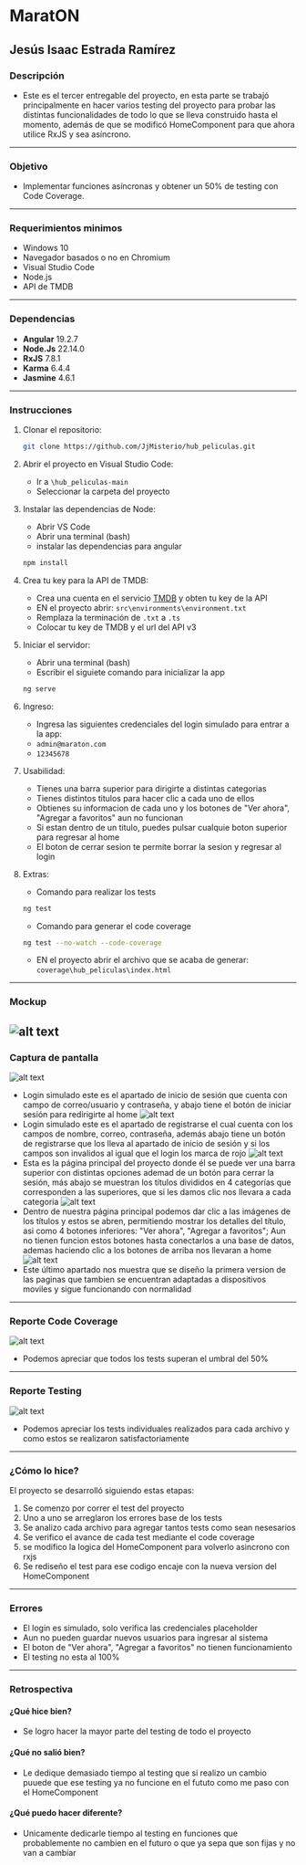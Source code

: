 # MaratON
## Jesús Isaac Estrada Ramírez

### Descripción
- Este es el tercer entregable del proyecto, en esta parte se trabajó principalmente en hacer varios testing del proyecto para probar las distintas funcionalidades de todo lo que se lleva construido hasta el momento, además de que se modificó HomeComponent para que ahora utilice RxJS y sea asíncrono.
---
### Objetivo
- Implementar funciones asíncronas y obtener un 50% de testing con Code Coverage.
---
### Requerimientos minimos
- Windows 10
- Navegador basados o no en Chromium
- Visual Studio Code
- Node.js
- API de TMDB
---
### Dependencias
- **Angular** 19.2.7
- **Node.Js** 22.14.0
- **RxJS**    7.8.1
- **Karma**   6.4.4
- **Jasmine** 4.6.1
---
### Instrucciones
1. Clonar el repositorio:
   ```bash
   git clone https://github.com/JjMisterio/hub_peliculas.git
   ```

2. Abrir el proyecto en Visual Studio Code:
   - Ir a `\hub_peliculas-main`
   - Seleccionar la carpeta del proyecto

3. Instalar las dependencias de Node:
   - Abrir VS Code
   - Abrir una terminal (bash)
   - instalar las dependencias para angular
   ```bash
   npm install
   ```

4. Crea tu key para la API de TMDB:
   - Crea una cuenta en el servicio [TMDB](https://developer.themoviedb.org/reference/intro/getting-started) y obten tu key de la API
   - EN el proyecto abrir: `src\environments\environment.txt`
   - Remplaza la terminación de `.txt` a `.ts`
   - Colocar tu key de TMDB y el url del API v3

5. Iniciar el servidor:
   - Abrir una terminal (bash)
   - Escribir el siguiete comando para inicializar la app
   ```bash
   ng serve
   ```

6. Ingreso:
   - Ingresa las siguientes credenciales del login simulado para entrar a la app:
   - `admin@maraton.com`
   - `12345678`

7. Usabilidad:
   - Tienes una barra superior para dirigirte a distintas categorias
   - Tienes distintos titulos para hacer clic a cada uno de ellos
   - Obtienes su informacion de cada uno y los botones de "Ver ahora", "Agregar a favoritos" aun no funcionan
   - Si estan dentro de un titulo, puedes pulsar cualquie boton superior para regresar al home
   - El boton de cerrar sesion te permite borrar la sesion y regresar al login

8. Extras:
   - Comando para realizar los tests
   ```bash
   ng test
   ```
   - Comando para generar el code coverage
   ```bash
   ng test --no-watch --code-coverage
   ```
   - EN el proyecto abrir el archivo que se acaba de generar: `coverage\hub_peliculas\index.html`
---
### Mockup
![alt text](/assets/mockup.png "Mockup inicial del proyecto desplegado en la ventana de login e index de nuestro hub de peliculas")
---
### Captura de pantalla
![alt text](/assets/sprint03-01.png "Login simulado: Iniciar sesión")
- Login simulado este es el apartado de inicio de sesión que cuenta con campo de correo/usuario y contraseña, y abajo tiene el botón de iniciar sesión para redirigirte al home
![alt text](/assets/sprint03-02.png "Login simulado: Registrarse")
- Login simulado este es el apartado de registrarse el cual cuenta con los campos de nombre, correo, contraseña, además abajo tiene un botón de registrarse que los lleva al apartado de inicio de sesión y si los campos son invalidos al igual que el login los marca de rojo
![alt text](/assets/sprint03-03.png "Home: Pagina principal")
- Esta es la página principal del proyecto donde él se puede ver una barra superior con distintas opciones ademad de un botón para cerrar la sesión, más abajo se muestran los títulos divididos en 4 categorías que corresponden a las superiores, que si les damos clic nos llevara a cada categoria
![alt text](/assets/sprint03-04.png "Title: título abierto")
- Dentro de nuestra página principal podemos dar clic a las imágenes de los títulos y estos se abren, permitiendo mostrar los detalles del título, asi como 4 botones inferiores: "Ver ahora", "Agregar a favoritos"; Aun no tienen funcion estos botones hasta conectarlos a una base de datos, ademas haciendo clic a los botones de arriba nos llevaran a home
![alt text](/assets/sprint03-05.png "Title: título abierto, smarthpone")
- Este último apartado nos muestra que se diseño la primera version de las paginas que tambien se encuentran adaptadas a dispositivos moviles y sigue funcionando con normalidad
---
### Reporte Code Coverage
![alt text](/assets/code-coverage.png "Reporte del code coverage de MaratON")
- Podemos apreciar que todos los tests superan el umbral del 50%
---
### Reporte Testing
![alt text](/assets/testing.png "Reporte testing de MaratON")
- Podemos apreciar los tests individuales realizados para cada archivo y como estos se realizaron satisfactoriamente
---
### ¿Cómo lo hice?
El proyecto se desarrolló siguiendo estas etapas:
1. Se comenzo por correr el test del proyecto
2. Uno a uno se arreglaron los errores base de los tests
3. Se analizo cada archivo para agregar tantos tests como sean nesesarios
4. Se verifico el avance de cada test mediante el code coverage
5. se modifico la logica del HomeComponent para volverlo asincrono con rxjs
6. Se rediseño el test para ese codigo encaje con la nueva version del HomeComponent
---
### Errores
- El login es simulado, solo verifica las credenciales placeholder
- Aun no pueden guardar nuevos usuarios para ingresar al sistema
- El boton de "Ver ahora", "Agregar a favoritos" no tienen funcionamiento
- El testing no esta al 100%
---
### Retrospectiva
#### ¿Qué hice bien?
- Se logro hacer la mayor parte del testing de todo el proyecto
#### ¿Qué no salió bien?
- Le dedique demasiado tiempo al testing que si realizo un cambio puuede que ese testing ya no funcione en el fututo como me paso con el HomeComponent
#### ¿Qué puedo hacer diferente?
- Unicamente dedicarle tiempo al testing en funciones que probablemente no cambien en el futuro o que ya sepa que son fijas y no van a cambiar